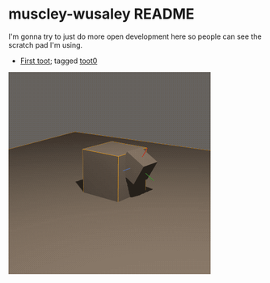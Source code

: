 # muscley-wusaley README

I'm gonna try to just do more open development here so people can see the scratch pad I'm using.

* [First toot](https://mastodon.gamedev.place/@shanecelis/110830924772262798); tagged [toot0](https://github.com/shanecelis/muscley-wusaley/tree/toot0)

![muscley joint](assets/joint.gif)
